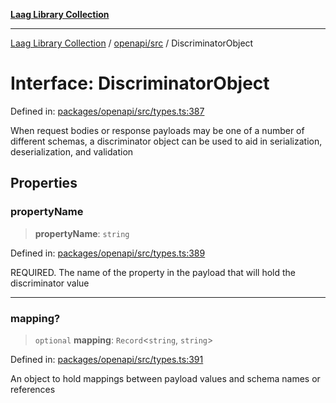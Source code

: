 [**Laag Library Collection**](../../../README.md)

***

[Laag Library Collection](../../../modules.md) / [openapi/src](../README.md) / DiscriminatorObject

# Interface: DiscriminatorObject

Defined in: [packages/openapi/src/types.ts:387](https://github.com/bschwarz/laag/blob/fbbd59f53b1467155cca720fc2d13c5cf1b8ba8f/packages/openapi/src/types.ts#L387)

When request bodies or response payloads may be one of a number of different schemas, a discriminator object can be used to aid in serialization, deserialization, and validation

## Properties

### propertyName

> **propertyName**: `string`

Defined in: [packages/openapi/src/types.ts:389](https://github.com/bschwarz/laag/blob/fbbd59f53b1467155cca720fc2d13c5cf1b8ba8f/packages/openapi/src/types.ts#L389)

REQUIRED. The name of the property in the payload that will hold the discriminator value

***

### mapping?

> `optional` **mapping**: `Record`\<`string`, `string`\>

Defined in: [packages/openapi/src/types.ts:391](https://github.com/bschwarz/laag/blob/fbbd59f53b1467155cca720fc2d13c5cf1b8ba8f/packages/openapi/src/types.ts#L391)

An object to hold mappings between payload values and schema names or references
